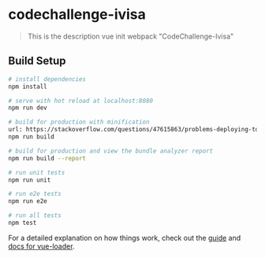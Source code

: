 # codechallenge-ivisa

> This is the description
> vue init webpack "CodeChallenge-Ivisa"

## Build Setup

``` bash
# install dependencies
npm install

# serve with hot reload at localhost:8080
npm run dev

# build for production with minification
url: https://stackoverflow.com/questions/47615863/problems-deploying-to-github-pages-with-vue-project
npm run build

# build for production and view the bundle analyzer report
npm run build --report

# run unit tests
npm run unit

# run e2e tests
npm run e2e

# run all tests
npm test
```

For a detailed explanation on how things work, check out the [guide](http://vuejs-templates.github.io/webpack/) and [docs for vue-loader](http://vuejs.github.io/vue-loader).
